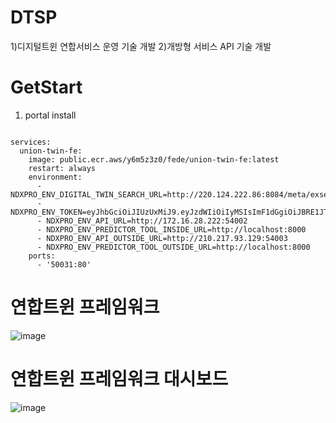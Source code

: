 # DTSP
1)디지털트윈 연합서비스 운영 기술 개발
2)개방형 서비스 API 기술 개발

# GetStart
1) portal install
```version: '3.8'

services:
  union-twin-fe:
    image: public.ecr.aws/y6m5z3z0/fede/union-twin-fe:latest
    restart: always
    environment:
      - NDXPRO_ENV_DIGITAL_TWIN_SEARCH_URL=http://220.124.222.86:8084/meta/exsearch/list
      - NDXPRO_ENV_TOKEN=eyJhbGciOiJIUzUxMiJ9.eyJzdWIiOiIyMSIsImF1dGgiOiJBRE1JTiIsImV4cCI6MjAwMDE2MzQ2NH0.9Ed_V3BRvA9ASU8tcFxS7Wrx16ACYV5Chn3MHb_6TUlIhTW8uPNG2d6ocNCyIBp4DNU84VqxCatLnzJc0_7cCA
      - NDXPRO_ENV_API_URL=http://172.16.28.222:54002
      - NDXPRO_ENV_PREDICTOR_TOOL_INSIDE_URL=http://localhost:8000
      - NDXPRO_ENV_API_OUTSIDE_URL=http://210.217.93.129:54003
      - NDXPRO_ENV_PREDICTOR_TOOL_OUTSIDE_URL=http://localhost:8000
    ports:
      - '50031:80'
```

# 연합트윈 프레임워크
![image](https://github.com/user-attachments/assets/91f2cbcd-73f2-43fd-868c-f39799a546f6)


# 연합트윈 프레임워크 대시보드
![image](https://github.com/user-attachments/assets/640a2d62-8926-4f18-8034-e8e49be17088)
